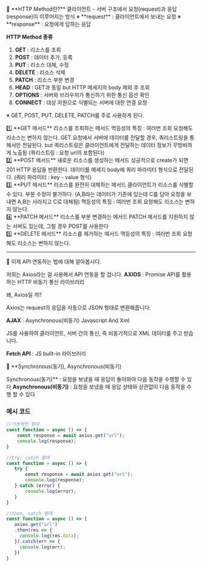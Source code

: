<aside>
📖 **HTTP Method란?**
클라이언트 - 서버 구조에서 요청(request)과 응답(response)이 이루어지는 방식
※ **request** : 클라이언트에서 보내는 요청
※ **response** : 요청에게 답하는 응답

**HTTP Method 종류**
1. **GET** : 리소스를 조회
2. **POST** : 데이터 추가, 등록
3. **PUT** : 리소스 대체, 수정
4. **DELETE** : 리소스 삭제
5. **PATCH** : 리소스 부분 변경
6. **HEAD** : GET과 동일 but HTTP 메세지의 body 제외 후 조회
7. **OPTIONS** : 서버와 브라우저가 통신하기 위한 통신 옵션 확인
8. **CONNECT** : 대상 자원으로 식별되는 서버에 대한 연결 요청

※ GET, POST, PUT, DELETE, PATCH를 주로 사용하게 된다.

</aside>

<aside>
1️⃣ **GET 메서드**
리소스를 조회하는 메서드
멱등성의 특징 : 여러번 조회 요청해도 리소스는 변하지 않는다.
GET 요청에서 서버에 데이터를 전달할 경우, 쿼리스트링을 통해서만 전달된다.
but 쿼리스트링은 클라이언트에게 전달하는 데이터 정보가 무방비하게 노출됨
(쿼리스트링 : 요청 url의 포함된다)

</aside>

<aside>
2️⃣ **POST 메서드**
새로운 리소스를 생성하는 메서드
성공적으로 create가 되면 201 HTTP 응답을 반환한다.
데이터를 메세지 body에 쿼리 파라미터 형식으로 전달된다.
(쿼리 파라미터 : key - value 형식)

</aside>

<aside>
3️⃣ **PUT 메서드**
리소스를 완전히 대체하는 메서드
클라이언트가 리소스를 식별할 수 있다.
부분 수정이 불가하다.
(A,B라는 데이터가 기존에 있는데 C를 담아 요청을 보내면 A,B는 사라지고 C로 대체됨)
멱등성의 특징 : 여러번 조회 요청해도 리소스는 변하지 않는다.

</aside>

<aside>
4️⃣ **PATCH 메서드**
리소스를 부분 변경하는 메서드
PATCH 메서드를 지원하지 않는 서버도 있는데, 그럴 경우 POST를 사용한다

</aside>

<aside>
5️⃣ **DELETE 메서드**
리소스를 제거하는 메서드
멱등성의 특징 : 여러번 조회 요청해도 리소스는 변하지 않는다.

</aside>

---

<aside>
📢 이제 API 연동하는 법에 대해 알아봅시다.

저희는 Axios라는 걸 사용해서 API 연동을 할 겁니다.
**AXIOS** : Promise API를 활용하는 HTTP 비동기 통신 라이브러리

왜, Axios일 까?

Axios는 request의 응답을 자동으로 JSON 형태로 변환해줍니다.

**AJAX** : Asynchronous(비동기) Javascript And Xml

JS를 사용하여 클라이언트, 서버 간의 통신, 즉 비동기적으로 XML 데이터를 주고 받습니다.

**Fetch API** : JS bulit-in 라이브러리

</aside>

<aside>
📖 **Synchronous(동기), Asynchronous(비동기)

Synchronous(동기)** : 요청을 보냈을 때 응답이 돌아와야 다음 동작을 수행할 수 있다
**Asynchronous(비동기)** : 요청을 보냈을 때 응답 상태와 상관없이 다음 동작을 수행 할 수 있다
</aside>

### 예시 코드

```jsx
//기본적인 형태
const function = async () => {
	const response = await axios.get("url");
	console.log(response);
}

//try, catch 형태
const function = async () => {
   try {
       const response = await axios.get("url");
       console.log(response);
   } catch (error) {
       console.log(error);
   }
}

//then, catch 형태
const function = async () => {
   axios.get("url")
   .then(res => {
     console.log(res.data);
   }).catch(err => {
     console.log(err);
   })
}
```